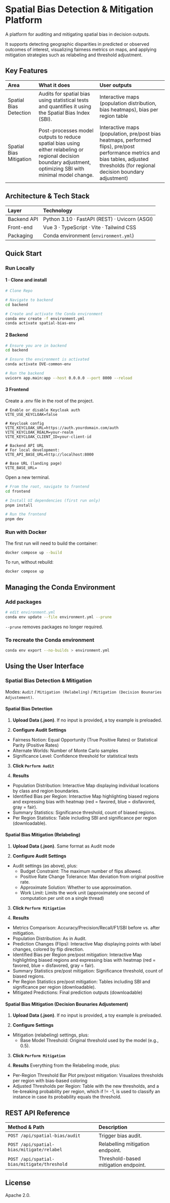 # Spatial Bias Detection & Mitigation Platform

A platform for auditing and mitigating spatial bias in decision outputs.

It supports detecting geographic disparities in predicted or observed outcomes of interest, visualizing fairness metrics on maps, and applying mitigation strategies such as relabeling and threshold adjustment.

## Key Features

| Area | What it does | User outputs |
| :-- | :-- | :-- |
| Spatial Bias Detection | Audits for spatial bias using statistical tests and quantifies it using the Spatial Bias Index (SBI). | Interactive maps (population distribution, bias heatmaps), bias per region table |
| Spatial Bias Mitigation | Post-processes model outputs to reduce spatial bias using either relabeling or regional decision boundary adjustment, optimizing SBI with minimal model change. | Interactive maps (population, pre/post bias heatmaps, performed flips), pre/post performance metrics and bias tables, adjusted thresholds (for regional decision boundary adjustment) |

<!-- | Spatial Bias Detection - Mitigation | <ul><li>Audit: Audits for spatial bias though statistical testing and meassures it using the Spatial Bias Index (SBI)</li><li>Mitigation - Relabeling: Mitigates spatial bias by flipping predictions optimizing for the SBI score</li><li>Mitigation - Decision Boundaries Adjustment: Mitigates spatial bias by incorporating adjusted regional decision bounaries instead of the default global decision bounary, which is used to assign the prediction probabilities to positive/negative class, in a way to optimize for the SBI score and generalize to new instances</li></ul> | <ul><li>Audit: Displayes in interactive map the population distribution, the bias per region with color map highlighting regions with significant bias and table with the bias per region</li><li>Mitigation - Relabeling:  Displayes in interactive map the population distribution, the performed flips, the bias per region with color map highlighting regions with significant bias before and after mitigation, table with the bias per region before and after mitigation, performance metrics before and after mitigation</li><li>Mitigation - Decision Boundaries Adjustment: </li></ul>Same with Mitigation - Relabeling plus the adjusted decision bounaries in plot and as a downloable table|
| Spatial Bias Detection & Mitigation | Audits for spatial bias using statistical tests and mitigates it via relabeling or region-adjusted decision boundaries. | Interactive maps (bias heatmaps, flips, population), bias tables, performance metrics, downloadable plots |
| Spatial Bias Detection | Audits for spatial bias using statistical tests and quantifies it using the Spatial Bias Index (SBI). | Interactive maps(polulation distribution, bias heatmaps), bias per region table|
| Spatial Bias Mitigation | Mitigates detected spatial bias through post-processing using relabeling or regional decision boundary adjustment to optimize fairness (SBI) without minimal model change. | Interactive maps (polulation distribution, Pre/post-mitigation bias heatmaps, performed flips), Pre/post-mitigation performance metrics & bias tables, adjusted thresholds (only for regional decision boundary adjustment mode) | -->


## Architecture \& Tech Stack

| Layer | Technology |
| :-- | :-- |
| Backend API | Python 3.10 · FastAPI (REST) · Uvicorn (ASGI) |
| Front-end | Vue 3 · TypeScript · Vite · Tailwind CSS |
| Packaging | Conda environment (`environment.yml`) |

## Quick Start
### Run Locally
#### 1 · Clone and install

```bash
# Clone Repo

# Navigate to backend
cd backend

# Create and activate the Conda environment
conda env create -f environment.yml
conda activate spatial-bias-env

```

#### 2 Backend

```bash
# Ensure you are in backend
cd backend

# Ensure the environment is activated
conda activate DVE-common-env

# Run the backend
uvicorn app.main:app --host 0.0.0.0 --port 8000 --reload

```


#### 3 Frontend

Create a .env file in the root of the project.
```env
# Enable or disable Keycloak auth
VITE_USE_KEYCLOAK=false

# Keycloak config
VITE_KEYCLOAK_URL=https://auth.yourdomain.com/auth
VITE_KEYCLOAK_REALM=your-realm
VITE_KEYCLOAK_CLIENT_ID=your-client-id

# Backend API URL
# For local development:
VITE_API_BASE_URL=http://localhost:8000

# Base URL (landing page)
VITE_BASE_URL=
```

Open a new terminal.

```bash
# From the root, navigate to frontend
cd frontend

# Install UI dependencies (first run only)
pnpm install

# Run the frontend
pnpm dev

```

### Run with Docker

The first run will need to build the container:
```bash
docker compose up --build
```

To run, without rebuild:
```bash
docker compose up
```



## Managing the Conda Environment

### Add packages

```bash
# edit environment.yml
conda env update --file environment.yml --prune
```

`--prune` removes packages no longer required.

### To recreate the Conda environment

```bash
conda env export --no-builds > environment.yml
```

## Using the User Interface

### Spatial Bias Detection & Mitigation
Modes:
`Audit` / `Mitigation (Relabeling)` / `Mitigation (Decision Bounaries Adjustement)`.


#### Spatial Bias Detection
1. **Upload Data (.json)**. If no input is provided, a toy example is preloaded.
<!-- ```bash
{
  "indiv_info": [                   // list with a record per instance
    {
      "y_pred": int,                // Binary Prediction
      "lat": float | null,          // Latitude
      "lon": float | null,          // Longtitude
      "y_true": int | null,         // Ground Truth
      "region_ids": [int] | null    // Region membership
    }
  ],
  "region_info": [                  // List with a record per region
    {
      "polygon": [[float, float]]   // Region polygon (list of [lat, lon] pairs)
    }
  ] | null
}
``` -->
2. **Configure Audit Settings**
- Fairness Notion: Equal Opportunity (True Positive Rates) or Statistical Parity (Positive Rates)
- Alternate Worlds: Number of Monte Carlo samples
- Significance Level: Confidence threshold for statistical tests

3. **Click `Perform Audit`**

4. **Results**
- Population Distribution: Interactive Map displaying individual locations by class and region boundaries.
- Identified Bias per Region: Interactive Map highlighting biased regions and expressing bias with heatmap (red = favored, blue = disfavored, gray = fair).
- Summary Statistics: Significance threshold, count of biased regions.
- Per Region Statistics: Table including SBI and significance per region (downloadable).


#### Spatial Bias Mitigation (Relabeling)
1. **Upload Data (.json)**. Same format as Audit mode

2. **Configure Audit Settings**

- Audit settings (as above), plus:
  - Budget Constraint: The maximum number of flips allowed.
  - Positive Rate Change Tolerance: Max deviation from original positive rate.
  - Approximate Solution: Whether to use approximation.
  - Work Limit:  Limits the work unit (approximately one second of computation per unit on a single thread)

3. **Click `Perform Mitigation`**

4. **Results**
- Metrics Comparison: Accuracy/Precision/Recall/F1/SBI before vs. after mitigation.
- Population Distribution: As in Audit.
- Prediction Changes (Flips): Interactive Map displaying points with label changes, colored by flip direction.
- Identified Bias per Region pre/post mitigation: Interactive Map highlighting biased regions and expressing bias with heatmap (red = favored, blue = disfavored, gray = fair).
- Summary Statistics pre/post mitigation: Significance threshold, count of biased regions.
- Per Region Statistics pre/post mitigation: Tables including SBI and significance per region (downloadable).
- Mitigated Predictions: Final prediction outputs (downloadable)

#### Spatial Bias Mitigation (Decision Bounaries Adjustement)

1. **Upload Data (.json)**. If no input is provided, a toy example is preloaded.
<!-- ```bash
{
  "fit_indiv_info": [               // list with a record per instance
    {
      "y_pred": int,                // Binary Prediction
      "y_pred_prob": float,         // Classification Probability  
      "lat": float | null,          // Latitude
      "lon": float | null,          // Longtitude
      "y_true": int | null,         // Ground Truth
      "region_ids": [int] | null    // Region Ids, where instance belongs to
    }
  ],
  "predict_indiv_info": [           // list with a record per instance
    {
      "y_pred": int,                // Binary Prediction
      "y_pred_prob": float,         // Classification Probability
      "lat": float | null,          // Latitude
      "lon": float | null,          // Longtitude
      "y_true": int | null,         // Ground Truth
      "region_ids": [int] | null    // Region Ids, where instance belongs to
    }
  ],
  "predict_region_info": [          // List with a record per region
    {
      "polygon": [[float, float]]   // Polygon expressed as a list of consecutive coordinates (list with 2 members)
    }
  ] | null
}
``` -->

2. **Configure Settings**
- Mitigation (relabeling) settings, plus:
  - Base Model Threshold: Original threshold used by the model (e.g., 0.5).

3. **Click `Perform Mitigation`**

4. **Results**
Everything from the Relabeling mode, plus:
- Per-Region Threshold Bar Plot pre/post mitigation: Visualizes thresholds per region with bias-based coloring
- Adjusted Thresholds per Region: Table with the new thresholds, and a tie-breaking probability per region, which if != -1, is used to classify an instance in case its probability equals the threshold.



## REST API Reference

| Method \& Path | Description |
| :-- | :-- |
| `POST /api/spatial-bias/audit` | Trigger bias audit. |
| `POST /api/spatial-bias/mitigate/relabel` | Relabelling mitigation endpoint. |
| `POST /api/spatial-bias/mitigate/threshold` | Threshold-based mitigation endpoint. |

## License

Apache 2.0.
